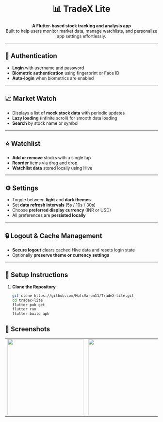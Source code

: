 <div align="center">

# 📊 TradeX Lite

**A Flutter-based stock tracking and analysis app**  
Built to help users monitor market data, manage watchlists, and personalize app settings effortlessly.

</div>

---

## 🔐 Authentication

- **Login** with username and password
- **Biometric authentication** using fingerprint or Face ID
- **Auto-login** when biometrics are enabled

---

## 📈 Market Watch

- Displays a list of **mock stock data** with periodic updates
- **Lazy loading** (infinite scroll) for smooth data loading
- **Search** by stock name or symbol

---

## ⭐ Watchlist

- **Add or remove** stocks with a single tap
- **Reorder** items via drag and drop
- **Watchlist data** stored locally using Hive

---

## ⚙️ Settings

- Toggle between **light** and **dark themes**
- Set **data refresh intervals** (5s / 10s / 30s)
- Choose **preferred display currency** (INR or USD)
- All preferences are **persisted locally**

---

## 🔒 Logout & Cache Management

- **Secure logout** clears cached Hive data and resets login state
- Optionally **preserve theme or currency settings**

---

## 🧩 Setup Instructions

1. **Clone the Repository**
   ```bash
   git clone https://github.com/MufcVarun11/TradeX-Lite.git
   cd tradex-lite
   flutter pub get
   flutter run
   flutter build apk


## 📱 Screenshots

<table>
  <tr>
    <td><img src="https://github.com/user-attachments/assets/cf4b0b4e-5096-4144-8893-724e6dd05483" width="250"/></td>
    <td><img src="https://github.com/user-attachments/assets/203598be-935c-4992-9bda-0e6caddd32b3" width="250"/></td>
    <td><img src="https://github.com/user-attachments/assets/d98561b8-a71d-466b-900b-f7becf43dcbf" width="250"/></td>
    <td><img src="https://github.com/user-attachments/assets/ba8f6e34-1ce0-453e-a2f1-53a1d404f92b" width="250"/></td>
  </tr>
</table>



